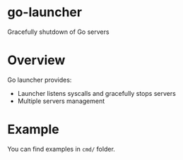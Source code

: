 # go-launcher
Gracefully shutdown of Go servers

# Overview

Go launcher provides:
* Launcher listens syscalls and gracefully stops servers
* Multiple servers management

# Example

You can find examples in `cmd/` folder.
